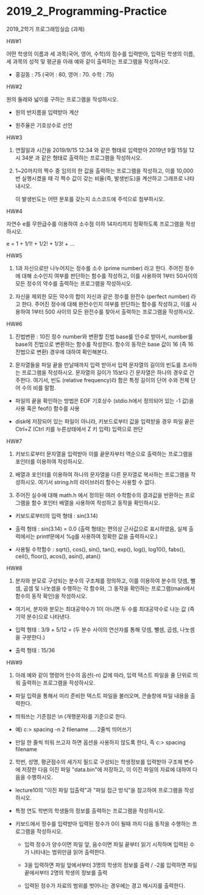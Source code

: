 # 2019_2_Programming-Practice
2019_2학기 프로그래밍실습 (과제)

HW#1

어떤 학생의 이름과 세 과목(국어, 영어, 수학)의 점수를 입력받아, 입력된 학생의 이름, 세 과목의 성적 및 평균을 아래 예와 같이 출력하는 프로그램을 작성하시오.

- 홍길동 : 75 (국어 : 80, 영어 : 70. 수학 : 75)

HW#2

원의 둘레와 넓이를 구하는 프로그램을 작성하시오.

 - 원의 반지름을 입력받아 계산

 - 원주율은 기호상수로 선언

HW#3
1) 연월일과 시간을 2019/9/15 12:34 와 같은 형태로 입력받아 2019년 9월 15일 12시 34분 과 같은 형태로 출력하는 프로그램을 작성하시오.

2) 1~20까지의 짝수 중 임의의 한 값을 출력하는 프로그램을 작성하고, 이를 10,000번 실행시켰을 때 각 짝수 값이 갖는 비율(즉, 발생빈도)을 계산하고 그래프로 나타내시오.

    이 발생빈도는 어떤 분포를 갖는지 소스코드에 주석으로 첨부하시오.

HW#4

자연수 e를 무한급수를 이용하여 소수점 이하 14자리까지 정확하도록 프로그램을 작성하시오.

e = 1 + 1/1! + 1/2! + 1/3! + ...

HW#5
1) 1과 자신으로만 나누어지는 정수를 소수 (prime number) 라고 한다. 주어진 정수에 대해 소수인지 여부를 판단하는 함수를 작성하고, 이를 사용하여 1부터 50사이의 모든 정수의 약수를 출력하는 프로그램을 작성하시오.

2) 자신을 제외한 모든 약수의 합이 자신과 같은 정수를 완전수 (perfect number) 라고 한다. 주어진 정수에 대해 완전수인지 여부를 판단하는 함수를 작성하고, 이를 사용하여 1부터 500 사이의 모든 완전수를 찾아서 출력하는 프로그램을 작성하시오.

HW#6
1) 진법변환 : 10진 정수 number와 변환할 진법 base를 인수로 받아서, number를 base의 진법으로 변환하는 함수를 작성한다. 함수의 동작은 base 값이 16 (즉 16진법으로 변환) 경우에 대하여 확인해본다.

2) 문자열들을 파일 끝을 만날때까지 입력 받아서 입력 문자열의 길이의 빈도를 조사하는 프로그램을 작성하시오. 문자열의 길이가 15보다 긴 문자열은 하나의 경우로 간주한다. 여기서, 빈도 (relative frequency)라 함은 특정 길이의 단어 수와 전체 단어 수의 비를 말함.

 - 파일의 끝을 확인하는 방법은 EOF 기호상수 (stdio.h에서 정의되어 있는 -1 값)을 사용 혹은 feof() 함수를 사용

 - disk에 저장되어 있는 파일이 아니라, 키보드로부터 값을 입력받을 경우 파일 끝은 Ctrl+Z (Ctrl 키를 누른상태에서 Z 키 입력) 입력으로 판단

HW#7
1) 키보드로부터 문자열을 입력받아 이를 끝문자부터 역순으로 출력하는 프로그램을 포인터를 이용하여 작성하시오.

 

2) 배열과 포인터를 이용하여 하나의 문자열을 다른 문자열로 복사하는 프로그램을 작성하시오. 여기서 string.h의 라이브러리 함수는 사용할 수 없다.

 

3) 주어진 실수에 대해 math.h 에서 정의된 여러 수학함수의 결과값을 반환하는 프로그램을 함수 포인터 배열을 사용하여 작성하고 동작을 확인하시오.

 - 키보드로부터의 입력 형태 : sin(3.14)

 - 출력 형태 : sin(3.14) = 0.0 (출력 형태는 편의상 근사값으로 표시하였음, 실제 출력에서는 printf문에서 %g를 사용하여 정확한 값을 출력하시오.)

 - 사용될 수학함수 : sqrt(), cos(), sin(), tan(), exp(), log(), log10(), fabs(), ceil(), floor(), acos(), asin(), atan()

HW#8
1) 분자와 분모로 구성되는 분수의 구조체를 정의하고, 이를 이용하여 분수의 덧셈, 뺄셈, 곱셈 및 나눗셈을 수행하는 각 함수와,  그 동작을 확인하는 프로그램(main에서 함수의 동작 확인)을 작성하시오.

 - 여기서, 분자와 분모는 최대공약수가 1이 아니면 두 수를 최대공약수로 나눈 값 (즉 기약 분수)으로 나타낸다.

 - 입력 형태 : 3/9 + 5/12 = (두 분수 사이의 연산자를 통해 덧셈, 뺄셈, 곱셈, 나눗셈을 구분한다.)

 - 출력 형태 : 15/36

HW#9
1) 아래 예와 같이 명령어 인수의 옵션(-n) 값에 따라, 입력 텍스트 파일을 줄 단위로 띄워 출력하는 프로그램을 작성하시오.

 - 파일 입력을 통해서 미리 준비한 텍스트 파일을 불러오며, 콘솔창에 파일 내용을 출력한다.

 - 띄워쓰는 기준점은 \n (개행문자)를 기준으로 한다.

 - 예) c:> spacing -n 2 filename             .... 2줄씩 띄어쓰기

 - 만일 한 줄씩 띄워 쓰고자 하면 옵션을 사용하지 않도록 한다, 즉 c:> spacing filename

2) 학번, 성명, 평균점수의 세가지 필드로 구성되는 학생정보를 입력받아 구조체 변수에 저장한 다음 이진 파일 "data.bin"에 저장하고, 이 이진 파일의 자료에 대하여 다음을 수행하시오. 

 - lecture10의 "이진 파일 입출력"과 "파일 접근 방식"을 참고하여 프로그램을 작성하시오.

 - 특정 연도 학번의 학생들의 정보를 출력하는 프로그램을 작성하시오.

 - 키보드에서 정수를 입력받아 입력된 정수가 0이 될때 까지 다음 동작을 수행하는 프로그램을 작성하시오.

    - 입력 정수가 양수이면 파일 앞, 음수이면 파일 끝부터 읽기 시작하며 입력된 수가 나타내는 범위만큼 읽어 출력한다.

    - 3을 입력하면 파일 앞에서부터 3명의 학생의 정보를 출력 / -2를 입력하면 파일 끝에서부터 2명의 학생의 정보를 출력

    - 입력된 정수가 자료의 범위를 벗어나는 경우에는 경고 메시지를 출력한다.
